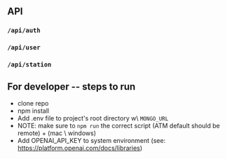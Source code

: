 ## API

### `/api/auth`

### `/api/user`

### `/api/station`

## For developer -- steps to run

- clone repo
- npm install
- Add .env file to project's root directory w\ `MONGO_URL`
- NOTE: make sure to `npm run` the correct script (ATM default should be remote) + (mac \ windows)
- Add OPENAI_API_KEY to system environment (see: https://platform.openai.com/docs/libraries)
